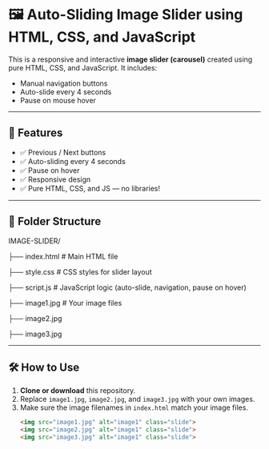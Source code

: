 # 🖼️ Auto-Sliding Image Slider using HTML, CSS, and JavaScript

This is a responsive and interactive **image slider (carousel)** created using pure HTML, CSS, and JavaScript. It includes:
- Manual navigation buttons
- Auto-slide every 4 seconds
- Pause on mouse hover



---

## 🚀 Features

- ✅ Previous / Next buttons
- ✅ Auto-sliding every 4 seconds
- ✅ Pause on hover
- ✅ Responsive design
- ✅ Pure HTML, CSS, and JS — no libraries!

---

## 📁 Folder Structure

IMAGE-SLIDER/  

├── index.html # Main HTML file  

├── style.css # CSS styles for slider layout  

├── script.js # JavaScript logic (auto-slide, navigation, pause on hover)  

├── image1.jpg # Your image files  

├── image2.jpg  

├── image3.jpg  



---

## 🛠️ How to Use

1. **Clone or download** this repository.
2. Replace `image1.jpg`, `image2.jpg`, and `image3.jpg` with your own images.
3. Make sure the image filenames in `index.html` match your image files.
   ```html
   <img src="image1.jpg" alt="image1" class="slide">
   <img src="image2.jpg" alt="image1" class="slide">
   <img src="image3.jpg" alt="image1" class="slide">

